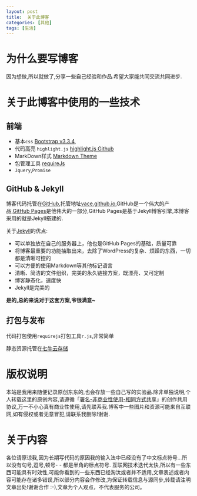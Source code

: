 ```yaml
---
layout: post
title:  关于此博客
categories: [其他]
tags: [生活]
---
```


# 为什么要写博客
因为想做,所以就做了,分享一些自己经验和作品.希望大家能共同交流共同进步.

# 关于此博客中使用的一些技术

## 前端
* 基本`css`  [Bootstrap v3.3.4](http://getbootstrap.com),
* 代码高亮  `highlight.js` [highlight.js Github](https://github.com/isagalaev/highlight.js)
* MarkDown样式  [Markdown Theme](https://github.com/rhiokim/markdown-css)
* 包管理工具  [requireJs](http://www.requirejs.org/)
* `Jquery`,`Promise`

## GitHub & Jekyll
博客代码托管在[GitHub](http://github.com/),托管地址[vace.github.io](https://github.com/vace/vace.github.io),GitHub是一个伟大的产品,[GitHub Pages](http://pages.github.com/)是他伟大的一部分,GitHub Pages是基于Jekyll博客引擎,本博客采用的就是Jekyll搭建的.

关于[Jekyll](https://github.com/mojombo/jekyll)的优点:
* 可以单独放在自己的服务器上，他也是GitHub Pages的基础，质量可靠
* 将博客最重要的功能抽取出来，去除了WordPress的复杂、烦躁的东西，一切都是清晰可控的
* 可以方便的使用Markdown等其他标记语言
* 清晰、简洁的文件组织，完美的永久链接方案，既漂亮、又可定制
* 博客静态化，速度快
* Jekyll是完美的

**是的,总的来说对于这套方案,爷很满意~**

## 打包与发布
代码打包使用`requirejs`打包工具`r.js`,非常简单

静态资源托管在[七牛云存储](http://www.qiniu.com/)


# 版权说明

本站是我用来随便记录原创东东的,也会存放一些自己写的实验品.除非单独说明,个人转载这里的原创内容,请遵循「[署名-非商业性使用-相同方式共享](http://creativecommons.org/licenses/by-nc-sa/3.0/deed.zh)」的创作共用协议,万一不小心真有商业性使用,请先联系我.博客中一些图片和资源可能来自互联网,如有侵权或者无意冒犯,请联系我删除!谢谢.


# 关于内容
各位请原谅我,因为长期写代码的原因我的输入法中已经没有了中文标点符号...所以没有句号,逗号,顿号- - 都是半角的标点符号.
互联网技术迭代太快,所以有一些东西可能具有时效性,可能你看到的一些东西已经淘汰或者并不适用,文章表述或者内容可能存在诸多错误,所以部分内容会作修改,为保证转载信息与源同步,转载请注明文章出处!谢谢合作 :-),文章为个人观点，不代表服务的公司。






